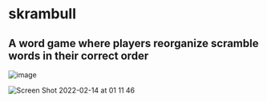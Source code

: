 # skrambull
## A word game where players reorganize scramble words in their correct order


![image](https://user-images.githubusercontent.com/55434969/153784197-28a237cf-e5b3-48a8-b177-eaf6a8092429.png)

![Screen Shot 2022-02-14 at 01 11 46](https://user-images.githubusercontent.com/55434969/153784428-886ab816-04cc-4dd3-ad5b-e841d060f419.png)
